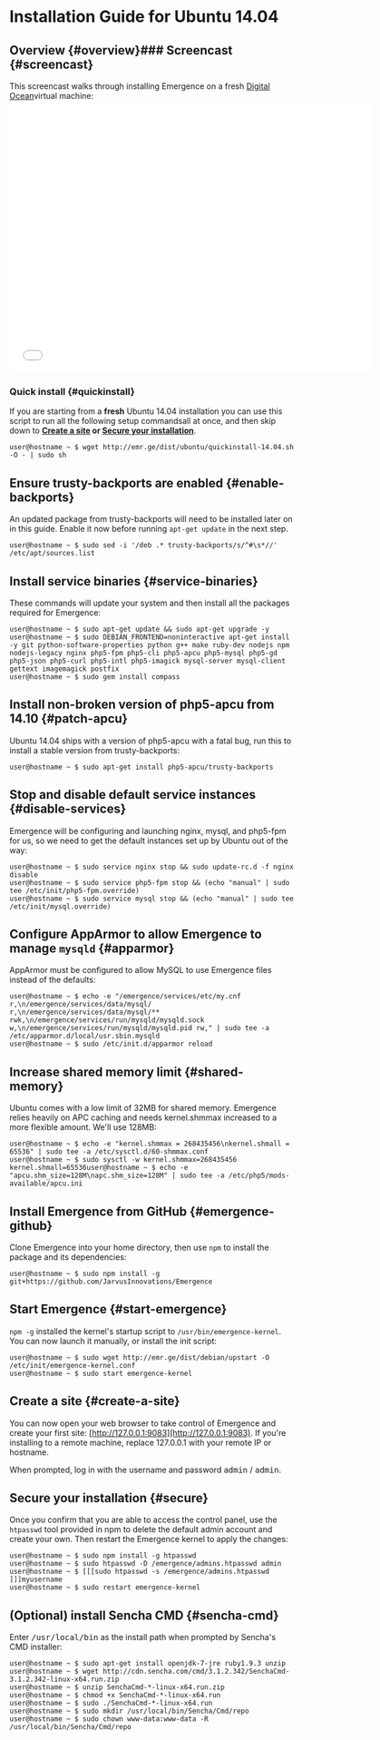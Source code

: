 # Installation Guide for Ubuntu 14.04

## Overview {#overview}### Screencast {#screencast}
This screencast walks through installing Emergence on a fresh [Digital Ocean](https://www.digitalocean.com/?refcode=889859901aab)virtual machine:<iframe width="640" height="480" src="//www.youtube.com/embed/md7_J_ol5TY?rel=0" frameborder="0" allowfullscreen></iframe>

### Quick install {#quickinstall}
If you are starting from a **fresh** Ubuntu 14.04 installation you can use this script to run all the following setup commandsall at once, and then skip down to **[Create a site](#create-a-site) or [Secure your installation](#secure)**.

```language-bash
user@hostname ~ $ wget http://emr.ge/dist/ubuntu/quickinstall-14.04.sh -O - | sudo sh
```

## Ensure trusty-backports are enabled {#enable-backports}
An updated package from trusty-backports will need to be installed later on in this guide. Enable it now before running `apt-get update` in the next step.

```language-bash
user@hostname ~ $ sudo sed -i '/deb .* trusty-backports/s/^#\s*//' /etc/apt/sources.list
```

## Install service binaries {#service-binaries}
These commands will update your system and then install all the packages required for Emergence:

```language-bash
user@hostname ~ $ sudo apt-get update && sudo apt-get upgrade -y
user@hostname ~ $ sudo DEBIAN_FRONTEND=noninteractive apt-get install -y git python-software-properties python g++ make ruby-dev nodejs npm nodejs-legacy nginx php5-fpm php5-cli php5-apcu php5-mysql php5-gd php5-json php5-curl php5-intl php5-imagick mysql-server mysql-client gettext imagemagick postfix
user@hostname ~ $ sudo gem install compass
```

## Install non-broken version of php5-apcu from 14.10 {#patch-apcu}
Ubuntu 14.04 ships with a version of php5-apcu with a fatal bug, run this to install a stable version from trusty-backports:

```language-bash
user@hostname ~ $ sudo apt-get install php5-apcu/trusty-backports
```

## Stop and disable default service instances {#disable-services}
Emergence will be configuring and launching nginx, mysql, and php5-fpm for us, so we need to get the default instances set up by Ubuntu out of the way:

```language-bash
user@hostname ~ $ sudo service nginx stop && sudo update-rc.d -f nginx disable
user@hostname ~ $ sudo service php5-fpm stop && (echo "manual" | sudo tee /etc/init/php5-fpm.override)
user@hostname ~ $ sudo service mysql stop && (echo "manual" | sudo tee /etc/init/mysql.override)
```

## Configure AppArmor to allow Emergence to manage `mysqld` {#apparmor}
AppArmor must be configured to allow MySQL to use Emergence files instead of the defaults:

```language-bash
user@hostname ~ $ echo -e "/emergence/services/etc/my.cnf r,\n/emergence/services/data/mysql/ r,\n/emergence/services/data/mysql/** rwk,\n/emergence/services/run/mysqld/mysqld.sock w,\n/emergence/services/run/mysqld/mysqld.pid rw," | sudo tee -a /etc/apparmor.d/local/usr.sbin.mysqld
user@hostname ~ $ sudo /etc/init.d/apparmor reload
```

## Increase shared memory limit {#shared-memory}
Ubuntu comes with a low limit of 32MB for shared memory. Emergence relies heavily on APC caching and needs kernel.shmmax increased to a more flexible amount. We'll use 128MB:

```language-bash
user@hostname ~ $ echo -e "kernel.shmmax = 268435456\nkernel.shmall = 65536" | sudo tee -a /etc/sysctl.d/60-shmmax.conf
user@hostname ~ $ sudo sysctl -w kernel.shmmax=268435456 kernel.shmall=65536user@hostname ~ $ echo -e "apcu.shm_size=128M\napc.shm_size=128M" | sudo tee -a /etc/php5/mods-available/apcu.ini
```

## Install Emergence from GitHub {#emergence-github}
Clone Emergence into your home directory, then use `npm` to install the package and its dependencies:

```language-bash
user@hostname ~ $ sudo npm install -g git+https://github.com/JarvusInnovations/Emergence
```

## Start Emergence {#start-emergence}
`npm -g` installed the kernel's startup script to `/usr/bin/emergence-kernel`. You can now launch it manually, or install the init script:

```language-bash
user@hostname ~ $ sudo wget http://emr.ge/dist/debian/upstart -O /etc/init/emergence-kernel.conf
user@hostname ~ $ sudo start emergence-kernel
```

## Create a site {#create-a-site}
You can now open your web browser to take control of Emergence and create your first site: [http://127.0.0.1:9083](http://127.0.0.1:9083). If you're installing to a remote machine, replace 127.0.0.1 with your remote IP or hostname.

When prompted, log in with the username and password <kbd>admin</kbd> / <kbd>admin</kbd>.

## Secure your installation {#secure}
Once you confirm that you are able to access the control panel, use the `htpasswd` tool provided in npm to delete the default admin account and create your own. Then restart the Emergence kernel to apply the changes:

```language-bash
user@hostname ~ $ sudo npm install -g htpasswd
user@hostname ~ $ sudo htpasswd -D /emergence/admins.htpasswd admin
user@hostname ~ $ [[[sudo htpasswd -s /emergence/admins.htpasswd ]]]myusername
user@hostname ~ $ sudo restart emergence-kernel
```

## (Optional) install Sencha CMD {#sencha-cmd}
Enter <kbd>/usr/local/bin</kbd> as the install path when prompted by Sencha's CMD installer:

```language-bash
user@hostname ~ $ sudo apt-get install openjdk-7-jre ruby1.9.3 unzip
user@hostname ~ $ wget http://cdn.sencha.com/cmd/3.1.2.342/SenchaCmd-3.1.2.342-linux-x64.run.zip
user@hostname ~ $ unzip SenchaCmd-*-linux-x64.run.zip
user@hostname ~ $ chmod +x SenchaCmd-*-linux-x64.run
user@hostname ~ $ sudo ./SenchaCmd-*-linux-x64.run
user@hostname ~ $ sudo mkdir /usr/local/bin/Sencha/Cmd/repo
user@hostname ~ $ sudo chown www-data:www-data -R /usr/local/bin/Sencha/Cmd/repo
```
